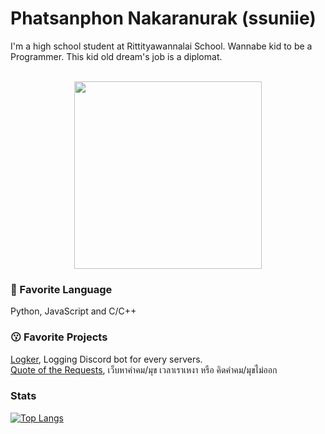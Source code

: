 # Phatsanphon Nakaranurak (ssuniie)
I'm a high school student at Rittityawannalai School. Wannabe kid to be a Programmer. This kid old dream's job is a diplomat.
<br>
<br><p  align="center">
  <img  width =300 src="https://i.pinimg.com/originals/50/1a/f8/501af8237381920bd90e4f6cfb1ec55f.gif">
</p>


### 🤖 Favorite Language
Python, JavaScript and C/C++

### 😗 Favorite Projects
[Logker](https://github.com/ssuniie/Logker), Logging Discord bot for every servers.
<br>[Quote of the Requests](https://github.com/ssuniie/QuoteOfTheRequests), เว็บหาคำคม/มุข เวลาเราเหงา หรือ คิดคำคม/มุขไม่ออก

### Stats
[![Top Langs](https://github-readme-stats.vercel.app/api/top-langs?username=ssuniie&layout=compact)](https://github-readme-stats.vercel.app/api/top-langs?username=ssuniie&layout=compact)
